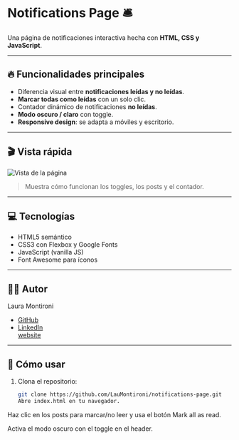 # Notifications Page 🛎️

Una página de notificaciones interactiva hecha con **HTML, CSS y JavaScript**.

---

## 🔥 Funcionalidades principales

- Diferencia visual entre **notificaciones leídas y no leídas**.
- **Marcar todas como leídas** con un solo clic.
- Contador dinámico de notificaciones **no leídas**.
- **Modo oscuro / claro** con toggle.
- **Responsive design**: se adapta a móviles y escritorio.

---

## 🎬 Vista rápida

![Vista de la página](./screenshot.gif)

> Muestra cómo funcionan los toggles, los posts y el contador.

---

## 💻 Tecnologías

- HTML5 semántico
- CSS3 con Flexbox y Google Fonts
- JavaScript (vanilla JS)
- Font Awesome para íconos

---

## 👩‍💻 Autor

Laura Montironi

- [GitHub](https://github.com/LauMontironi)
- [LinkedIn](https://www.linkedin.com/in/laura-montironi)  
  [website](https://notificationspageby.netlify.app/)

---

## 🚀 Cómo usar

1. Clona el repositorio:
   ```bash
   git clone https://github.com/LauMontironi/notifications-page.git
   Abre index.html en tu navegador.
   ```

Haz clic en los posts para marcar/no leer y usa el botón Mark all as read.

Activa el modo oscuro con el toggle en el header.
